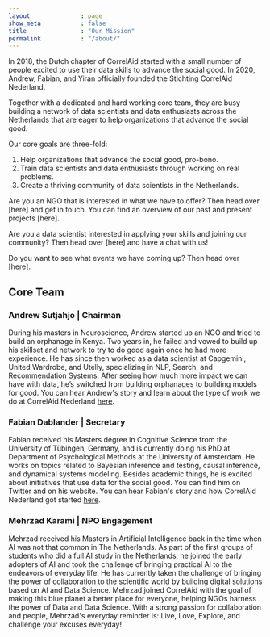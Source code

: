 ```yaml
---
layout              : page
show_meta           : false
title               : "Our Mission"
permalink           : "/about/"
---
```


In 2018, the Dutch chapter of CorrelAid started with a small number of people excited to use their data skills to advance the social good. In 2020, Andrew, Fabian, and Yiran officially founded the Stichting CorrelAid Nederland.

Together with a dedicated and hard working core team, they are busy building a network of data scientists and data enthusiasts across the Netherlands that are eager to help organizations that advance the social good.

Our core goals are three-fold:

1. Help organizations that advance the social good, pro-bono.
2. Train data scientists and data enthusiasts through working on real problems.
3. Create a thriving community of data scientists in the Netherlands.

Are you an NGO that is interested in what we have to offer? Then head over [here] and get in touch. You can find an overview of our past and present projects [here].

Are you a data scientist interested in applying your skills and joining our community? Then head over [here] and have a chat with us!

Do you want to see what events we have coming up? Then head over [here].

## Core Team

### Andrew Sutjahjo | Chairman
During his masters in Neuroscience, Andrew started up an NGO and tried to build an orphanage in Kenya. Two years in, he failed and vowed to build up his skillset and network to try to do good again once he had more experience. He has since then worked as a data scientist at Capgemini, United Wardrobe, and Utelly, specializing in NLP, Search, and Recommendation Systems. After seeing how much more impact we can have with data, he’s switched from building orphanages to building models for good. You can hear Andrew's story and learn about the type of work we do at CorrelAid Nederland [here](https://www.youtube.com/watch?v=Q_CLmbsmCYQ). 


### Fabian Dablander | Secretary
Fabian received his Masters degree in Cognitive Science from the University of Tübingen, Germany, and is currently doing his PhD at Department of Psychological Methods at the University of Amsterdam. He works on topics related to Bayesian inference and testing, causal inference, and dynamical systems modeling. Besides academic things, he is excited about initiatives that use data for the social good. You can find him on Twitter and on his website. You can hear Fabian's story and how CorrelAid Nederland got started [here](https://www.youtube.com/watch?v=uxN9rIUVHPI).


### Mehrzad Karami | NPO Engagement
 Mehrzad received his Masters in Artificial Intelligence back in the time when AI was not that common in The Netherlands. As part of the first groups of students who did a full AI study in the Netherlands, he joined the early adopters of AI and took the challenge of bringing practical AI to the endeavors of everyday life. He has currently taken the challenge of bringing the power of collaboration to the scientific world by building digital solutions based on AI and Data Science. Mehrzad joined CorrelAid with the goal of making this blue planet a better place for everyone, helping NGOs harness the power of Data and Data Science. With a strong passion for collaboration and people, Mehrzad's everyday reminder is: Live, Love, Explore, and challenge your excuses everyday! 

